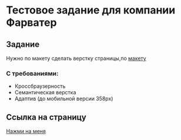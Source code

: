 # Тестовое задание для компании Фарватер

## Задание
 Нужно по макету сделать верстку страницы,по [макету](https://www.figma.com/design/XU7bbOeldKwnTb6aIhVyyS/HTML-test-prj1)
 
### С требованиями:
- Кроссбраузерность
- Семантическая верстка
- Адаптив (до мобильной версии 358px)

## Ссылка на страницу
[Нажми на меня](https://alexandrger.github.io/news-and-articles/)
